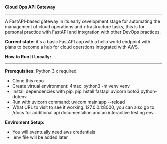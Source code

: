 ****Cloud Ops API Gateway****
****
A FastAPI-based gateway in its early development stage for automating the management of cloud operations and infrastructure tasks, this is for personal practice with FastAPI and integration with other DevOps practices.

**Current state:** it's a basic FastAPI app with a hello world endpoint with plans to become a hub for cloud operations integrated with AWS.

****How to Run It Locally:****
****
**Prerequisites:** Python 3.x required
- Clone this repo
- Create virtual environment:
  4mac: python3 -m venv venv
- Install dependencies with pip:
  pip install fastapi uvicorn boto3 python-dotenv
- Run with uvicorn command: uvicorn main:app  --reload
- What URL to visit to see it working: 127.0.0.1:8000, you can also go to /docs for additional api documentation and an interactive testing env.

**Enviroment Setup:**
- You will eventually need aws credentials
- .env file will be added later
